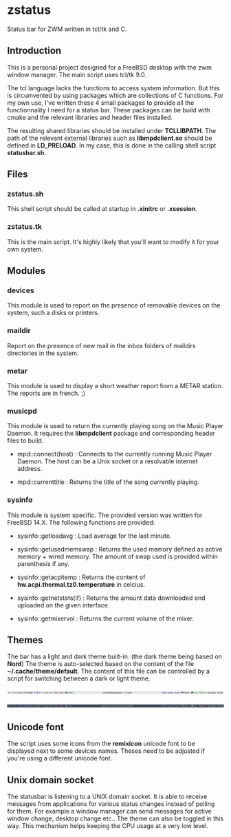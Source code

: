 # zstatus
Status bar for ZWM written in tcl/tk and C.

## Introduction
This is a personal project designed for a FreeBSD desktop with the zwm window manager. The main script uses tcl/tk 9.0.

The tcl language lacks the functions to access system information. But this is circumvented by using packages which are collections of C functions.
For my own use, I've written these 4 small packages to provide all the functionnality I need for a status bar. These packages can be build with cmake and the relevant libraries and header files installed.

The resulting shared libraries should be installed under **TCLLIBPATH**. The path of the relevant external libraries such as __libmpdclient.so__ should be defined in **LD_PRELOAD**. In my case, this is done in the calling shell script __statusbar.sh__.

## Files
### zstatus.sh
This shell script should be called at startup in __.xinitrc__ or __.xsession__.

### zstatus.tk
This is the main script. It's highly likely that you'll want to modify it for your own system.

## Modules
### devices
This module is used to report on the presence of removable devices on the system, such a disks or printers.

### maildir 
Report on the presence of new mail in the inbox folders of maildirs directories in the system.

### metar
This module is used to display a short weather report from a METAR station. The reports are in french. ;)

### musicpd
This module is used to return the currently playing song on the Music Player Daemon. It requires the __libmpdclient__ package and corresponding header files to build.

* mpd::connect(host) :
Connects to the currently running Music Player Daemon. The host can be a Unix socket or a resolvable internet address.

* mpd::currenttitle :
Returns the title of the song currently playing.

### sysinfo
This module is system specific. The provided version was written for FreeBSD 14.X.
The following functions are provided:

* sysinfo::getloadavg :
Load average for the last minute.

* sysinfo::getusedmemswap :
Returns the used memory defined as active memory + wired memory. The amount of swap used is provided within parenthesis if any.

* sysinfo::getacpitemp :
Returns the content of __hw.acpi.thermal.tz0.temperature__ in celcius.

* sysinfo::getnetstats(if) :
Returns the amount data downloaded end uploaded on the given interface.

* sysinfo::getmixervol :
Returns the current volume of the mixer.
 
## Themes

The bar has a light and dark theme built-in. (the dark theme being based on **Nord**)
The theme is auto-selected based on the content of the file __~/.cache/theme/default__. The content of this file can be controlled by a script for switching between a dark or light theme.

![Light theme](png/statusbar-light.png)

![Dark theme](png/statusbar-dark.png)

## Unicode font

The script uses some icons from the __remixicon__ unicode font to be displayed next to some devices names. Theses need to be adjusted if you're using a different unicode font.

## Unix domain socket

The statusbar is listening to a UNIX domain socket. It is able to receive messages from applications for various status changes instead of polling for them. For example a window manager can send messages for active window change, desktop change etc.. The theme can also be toggled in this way. This mechanism helps keeping the CPU usage at a very low level.
